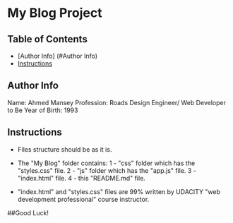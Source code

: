 # My Blog Project

## Table of Contents

* [Author Info] (#Author Info)
* [Instructions](#instructions)

## Author Info

Name: Ahmed Mansey
Profession: Roads Design Engineer/ Web Developer to Be
Year of Birth: 1993

## Instructions

* Files structure should be as it is.

* The "My Blog" folder contains:
  1 - "css" folder which has the "styles.css" file.
  2 - "js" folder which has the "app.js" file.
  3 - "index.html" file.
  4 - this "README.md" file.

* "index.html" and "styles.css" files are 99% written by UDACITY "web development professional" course instructor.

##Good Luck!
